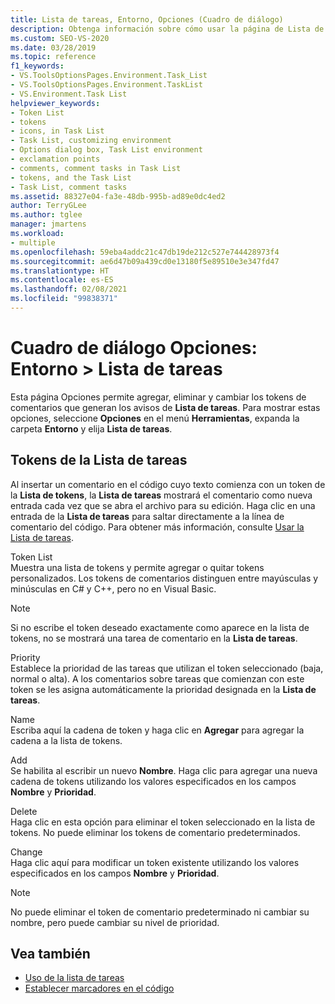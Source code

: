 ```yaml
---
title: Lista de tareas, Entorno, Opciones (Cuadro de diálogo)
description: Obtenga información sobre cómo usar la página de Lista de tareas de la sección Entorno para agregar, eliminar y cambiar los tokens de comentarios que generan recordatorios de Lista de tareas.
ms.custom: SEO-VS-2020
ms.date: 03/28/2019
ms.topic: reference
f1_keywords:
- VS.ToolsOptionsPages.Environment.Task_List
- VS.ToolsOptionsPages.Environment.TaskList
- VS.Environment.Task List
helpviewer_keywords:
- Token List
- tokens
- icons, in Task List
- Task List, customizing environment
- Options dialog box, Task List environment
- exclamation points
- comments, comment tasks in Task List
- tokens, and the Task List
- Task List, comment tasks
ms.assetid: 88327e04-fa3e-48db-995b-ad89e0dc4ed2
author: TerryGLee
ms.author: tglee
manager: jmartens
ms.workload:
- multiple
ms.openlocfilehash: 59eba4addc21c47db19de212c527e744428973f4
ms.sourcegitcommit: ae6d47b09a439cd0e13180f5e89510e3e347fd47
ms.translationtype: HT
ms.contentlocale: es-ES
ms.lasthandoff: 02/08/2021
ms.locfileid: "99838371"
---
```

# <a name="options-dialog-box-environment--task-list"></a>Cuadro de diálogo Opciones: Entorno \> Lista de tareas

Esta página Opciones permite agregar, eliminar y cambiar los tokens de comentarios que generan los avisos de **Lista de tareas**. Para mostrar estas opciones, seleccione **Opciones** en el menú **Herramientas**, expanda la carpeta **Entorno** y elija **Lista de tareas**.

## <a name="task-list-tokens"></a>Tokens de la Lista de tareas

Al insertar un comentario en el código cuyo texto comienza con un token de la **Lista de tokens**, la **Lista de tareas** mostrará el comentario como nueva entrada cada vez que se abra el archivo para su edición. Haga clic en una entrada de la **Lista de tareas** para saltar directamente a la línea de comentario del código. Para obtener más información, consulte [Usar la Lista de tareas](../../ide/using-the-task-list.md).

Token List\
Muestra una lista de tokens y permite agregar o quitar tokens personalizados. Los tokens de comentarios distinguen entre mayúsculas y minúsculas en C# y C++, pero no en Visual Basic.

> [!NOTE]
> Si no escribe el token deseado exactamente como aparece en la lista de tokens, no se mostrará una tarea de comentario en la **Lista de tareas**.

Priority\
Establece la prioridad de las tareas que utilizan el token seleccionado (baja, normal o alta). A los comentarios sobre tareas que comienzan con este token se les asigna automáticamente la prioridad designada en la **Lista de tareas**.

Name\
Escriba aquí la cadena de token y haga clic en **Agregar** para agregar la cadena a la lista de tokens.

Add\
Se habilita al escribir un nuevo **Nombre**. Haga clic para agregar una nueva cadena de tokens utilizando los valores especificados en los campos **Nombre** y **Prioridad**.

Delete\
Haga clic en esta opción para eliminar el token seleccionado en la lista de tokens. No puede eliminar los tokens de comentario predeterminados.

Change\
Haga clic aquí para modificar un token existente utilizando los valores especificados en los campos **Nombre** y **Prioridad**.

> [!NOTE]
> No puede eliminar el token de comentario predeterminado ni cambiar su nombre, pero puede cambiar su nivel de prioridad.

## <a name="see-also"></a>Vea también

- [Uso de la lista de tareas](../../ide/using-the-task-list.md)
- [Establecer marcadores en el código](../../ide/setting-bookmarks-in-code.md)
